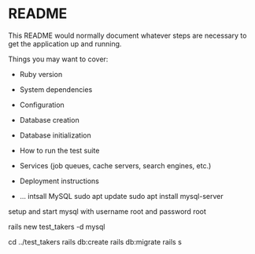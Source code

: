 # README

This README would normally document whatever steps are necessary to get the
application up and running.

Things you may want to cover:

* Ruby version

* System dependencies

* Configuration

* Database creation

* Database initialization

* How to run the test suite

* Services (job queues, cache servers, search engines, etc.)

* Deployment instructions

* ...
intsall MySQL
sudo apt update
sudo apt install mysql-server

setup and start mysql with username root and password root


rails new test_takers -d mysql

cd ../test_takers
rails db:create
rails db:migrate
rails s